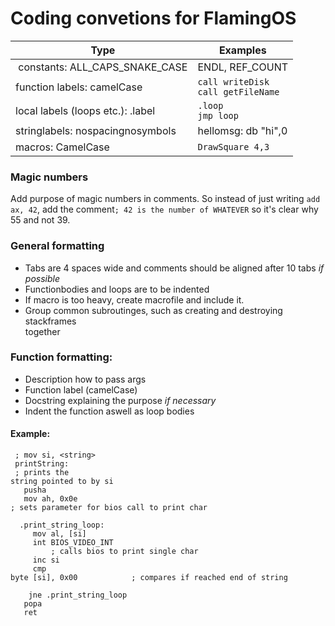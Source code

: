 # Coding convetions for FlamingOS

| Type | Examples |
| --- | --- |
| constants: ALL_CAPS_SNAKE_CASE | ENDL, REF_COUNT |
| function labels: camelCase | `call writeDisk`<br/>`call getFileName` |
| local labels (loops etc.): .label | `.loop`<br/>`jmp loop` |
| stringlabels: nospacingnosymbols | hellomsg: db "hi",0  |
| macros: CamelCase | `DrawSquare 4,3` |

### Magic numbers
Add purpose of magic numbers in comments. So instead of just writing `add ax, 42`, 
add the comment`; 42 is the number of WHATEVER` so it's clear why 55 and not 39.

### General formatting
- Tabs are 4 spaces wide and comments should be aligned after 10 tabs *if possible*
- Functionbodies and loops are to be indented
- If macro is too heavy, create macrofile and include it.
- Group common subroutinges, such as creating and destroying stackframes<br/>together

### Function formatting:

- Description how to pass args
- Function label (camelCase)
- Docstring explaining the purpose *if necessary*
- Indent the function aswell as loop bodies


#### Example:
[//]: # (I KNOW IT LOOKS UGLY AS HELL BUT THIS IS MARKDOWN CODE FORMATTING FOR YOU.)
[//]: # (THIS IS AN ASSEMBLY CODE GUIDE, NOT MARKDOWN WRITE STYLE TUTORIAL.)
<code>
&semi; mov si, &lt;string&gt;<br/>
printString:<br/>
&semi; prints the string pointed to by si<br/>
&emsp;&emsp;pusha<br/>
&emsp;&emsp;mov ah, 0x0e	&emsp;&emsp;&emsp;&emsp;&emsp;&emsp;&emsp;&emsp;&emsp;&emsp;&emsp;&emsp;&emsp;&emsp;	&semi; sets parameter for bios call to print char<br/>
&emsp;&emsp;.print_string_loop:<br/>
&emsp;&emsp;&emsp;&emsp;mov al, &lbrack;si&rbrack;<br/>
&emsp;&emsp;&emsp;&emsp;int BIOS_VIDEO_INT	&emsp;&emsp;&emsp;&emsp;&emsp;&emsp;&emsp;&emsp;	&semi; calls bios to print single char<br/>
&emsp;&emsp;&emsp;&emsp;inc si<br/>
&emsp;&emsp;&emsp;&emsp;cmp byte &lbrack;si&rbrack;, 0x00	&emsp;&emsp;&emsp;&emsp;&emsp;&emsp;&emsp;&emsp;&emsp;&emsp;	&semi; compares if reached end of string<br/>
&emsp;&emsp;&emsp;&emsp;jne .print_string_loop<br/>
&emsp;&emsp;popa<br/>
&emsp;&emsp;ret<br/>
</code>
